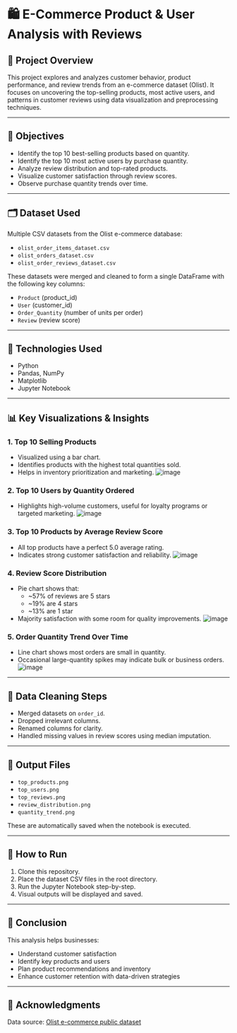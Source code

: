 # 🛍️ E-Commerce Product & User Analysis with Reviews

## 📌 Project Overview

This project explores and analyzes customer behavior, product performance, and review trends from an e-commerce dataset (Olist). It focuses on uncovering the top-selling products, most active users, and patterns in customer reviews using data visualization and preprocessing techniques.

---

## 🎯 Objectives

- Identify the top 10 best-selling products based on quantity.
- Identify the top 10 most active users by purchase quantity.
- Analyze review distribution and top-rated products.
- Visualize customer satisfaction through review scores.
- Observe purchase quantity trends over time.

---

## 🗂️ Dataset Used

Multiple CSV datasets from the Olist e-commerce database:

- `olist_order_items_dataset.csv`
- `olist_orders_dataset.csv`
- `olist_order_reviews_dataset.csv`

These datasets were merged and cleaned to form a single DataFrame with the following key columns:
- `Product` (product_id)
- `User` (customer_id)
- `Order_Quantity` (number of units per order)
- `Review` (review score)

---

## 🔧 Technologies Used

- Python
- Pandas, NumPy
- Matplotlib
- Jupyter Notebook

---

## 📊 Key Visualizations & Insights

### 1. Top 10 Selling Products
- Visualized using a bar chart.
- Identifies products with the highest total quantities sold.
- Helps in inventory prioritization and marketing.
![image](https://github.com/LAXMAN7795/E-Commerce-Data-Insights/blob/0bf91cd6e5e8dac18c6a90a1dbc11e632165cd12/output/top_products.png)

### 2. Top 10 Users by Quantity Ordered
- Highlights high-volume customers, useful for loyalty programs or targeted marketing.
![image](https://github.com/LAXMAN7795/E-Commerce-Data-Insights/blob/5fe7857307cdfc91fe287832e0c688f09049cd8a/output/top_users.png)

### 3. Top 10 Products by Average Review Score
- All top products have a perfect 5.0 average rating.
- Indicates strong customer satisfaction and reliability.
![image](https://github.com/LAXMAN7795/E-Commerce-Data-Insights/blob/34add5ff252ba9511c60a04383e41f38285dbf38/output/avg_reviews.png)

### 4. Review Score Distribution
- Pie chart shows that:
  - ~57% of reviews are 5 stars
  - ~19% are 4 stars
  - ~13% are 1 star
- Majority satisfaction with some room for quality improvements.
![image](https://github.com/LAXMAN7795/E-Commerce-Data-Insights/blob/9f213ebd423b0741470a3b28c168a5b8629ba40d/output/review_score_distribution.png)

### 5. Order Quantity Trend Over Time
- Line chart shows most orders are small in quantity.
- Occasional large-quantity spikes may indicate bulk or business orders.
![image](https://github.com/LAXMAN7795/E-Commerce-Data-Insights/blob/bf873a5b1f2aa415b0933b542e6d892ec85d6b33/output/order_quantity_trend.png)

---

## 🧼 Data Cleaning Steps

- Merged datasets on `order_id`.
- Dropped irrelevant columns.
- Renamed columns for clarity.
- Handled missing values in review scores using median imputation.

---

## 📁 Output Files

- `top_products.png`
- `top_users.png`
- `top_reviews.png`
- `review_distribution.png`
- `quantity_trend.png`

These are automatically saved when the notebook is executed.

---

## 🚀 How to Run

1. Clone this repository.
2. Place the dataset CSV files in the root directory.
3. Run the Jupyter Notebook step-by-step.
4. Visual outputs will be displayed and saved.

---

## 📌 Conclusion

This analysis helps businesses:
- Understand customer satisfaction
- Identify key products and users
- Plan product recommendations and inventory
- Enhance customer retention with data-driven strategies

---

## 🙌 Acknowledgments

Data source: [Olist e-commerce public dataset](https://www.kaggle.com/datasets/olistbr/brazilian-ecommerce)
